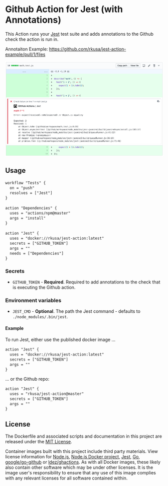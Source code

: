 # Github Action for Jest (with Annotations)

This Action runs your [Jest](https://github.com/facebook/jest) test suite and adds annotations to the Github check the action is run in.

Annotaiton Example: https://github.com/rkusa/jest-action-example/pull/1/files

![Annotation Example](screenshot.png)

## Usage

```hcl
workflow "Tests" {
  on = "push"
  resolves = ["Jest"]
}

action "Dependencies" {
  uses = "actions/npm@master"
  args = "install"
}

action "Jest" {
  uses = "docker://rkusa/jest-action:latest"
  secrets = ["GITHUB_TOKEN"]
  args = ""
  needs = ["Dependencies"]
}
```

### Secrets

* `GITHUB_TOKEN` - **Required**. Required to add annotations to the check that is executing the Github action.

### Environment variables

* `JEST_CMD` - **Optional**. The path the Jest command - defaults to `./node_modules/.bin/jest`.

#### Example

To run Jest, either use the published docker image ...

```hcl
action "Jest" {
  uses = "docker://rkusa/jest-action:latest"
  secrets = ["GITHUB_TOKEN"]
  args = ""
}
```

... or the Github repo:

```hcl
action "Jest" {
  uses = "rkusa/jest-action@master"
  secrets = ["GITHUB_TOKEN"]
  args = ""
}
```

## License

The Dockerfile and associated scripts and documentation in this project are released under the [MIT License](LICENSE).

Container images built with this project include third party materials. View license information for [Node.js](https://github.com/nodejs/node/blob/master/LICENSE), [Node.js Docker project](https://github.com/nodejs/docker-node/blob/master/LICENSE), [Jest](https://github.com/facebook/jest/blob/master/LICENSE), [Go](https://golang.org/LICENSE), [google/go-github](https://github.com/google/go-github/blob/master/LICENSE) or [ldez/ghactions](https://github.com/ldez/ghactions/blob/master/LICENSE). As with all Docker images, these likely also contain other software which may be under other licenses. It is the image user's responsibility to ensure that any use of this image complies with any relevant licenses for all software contained within.